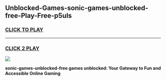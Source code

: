 
## Unblocked-Games-sonic-games-unblocked-free-Play-Free-p5uls
<h3>
<a href="https://premium76.site?title=sonic-games-unblocked-free&ref=18A">CLICK TO PLAY</a></h3>
<hr>

<h3>
<a href="https://premium76.site?title=sonic-games-unblocked-free&ref=18A">CLICK 2 PLAY</a>
  
</h3>

<a href="https://premium76.site?title=sonic-games-unblocked-free&ref=18A"><img src="https://clearcache.store/games.png"></a>


**sonic-games-unblocked-free games unblocked: Your Gateway to Fun and Accessible Online Gaming**
